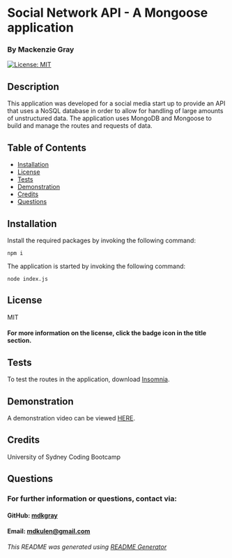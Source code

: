 # Social Network API - A Mongoose application

### By Mackenzie Gray

[![License: MIT](https://img.shields.io/badge/License-MIT-yellow.svg)](https://opensource.org/licenses/MIT)

## Description

This application was developed for a social media start up to provide an API that uses a NoSQL database in order to allow for handling of large amounts of unstructured data. The application uses MongoDB and Mongoose to build and manage the routes and requests of data. 

## Table of Contents

* [Installation](#Installation)
* [License](#License)
* [Tests](#Tests)
* [Demonstration](#Demonstration)
* [Credits](#Credits)
* [Questions](#Questions)

## Installation 

Install the required packages by invoking the following command:

`npm i`

The application is started by invoking the following command:

`node index.js`

## License

MIT

#### For more information on the license, click the badge icon in the title section. 

## Tests

To test the routes in the application, download [Insomnia](https://insomnia.rest/).

## Demonstration

A demonstration video can be viewed [HERE](https://drive.google.com/file/d/13R18Oa2fpSPxqexq0S4tOw7Ps6acbxlC/view?usp=sharing).

## Credits

University of Sydney Coding Bootcamp

## Questions

### For further information or questions, contact via:

#### GitHub: [mdkgray](https://github.com/mdkgray)

#### Email: mdkulen@gmail.com


_This README was generated using [README Generator](https://github.com/mdkgray/README_generator)_
